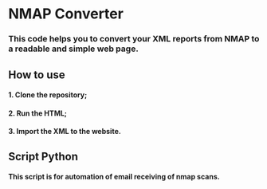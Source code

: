 <h1> NMAP Converter </h1>
<h3>This code helps you to convert your XML reports from NMAP to a readable and simple web page.</h3>

<h2>How to use</h2>
  <h4>1. Clone the repository;</h4>
  <h4>2. Run the HTML;</h4>
  <h4>3. Import the XML to the website.</h4>

<h2>Script Python</h2>
  <h4>This script is  for automation of email receiving of nmap scans.</h4>
